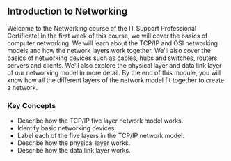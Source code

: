 ## Introduction to Networking

Welcome to the Networking course of the IT Support Professional Certificate! In the first week of this course, we will cover the basics of computer networking. We will learn about the TCP/IP and OSI networking models and how the network layers work together. We'll also cover the basics of networking devices such as cables, hubs and switches, routers, servers and clients. We'll also explore the physical layer and data link layer of our networking model in more detail. By the end of this module, you will know how all the different layers of the network model fit together to create a network.

### Key Concepts

* Describe how the TCP/IP five layer network model works.
* Identify basic networking devices.
* Label each of the five layers in the TCP/IP network model.
* Describe how the physical layer works.
* Describe how the data link layer works. 
